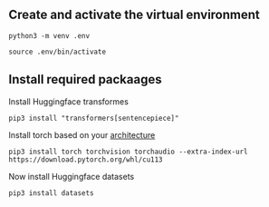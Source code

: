 ## Create and activate the virtual environment

```
python3 -m venv .env

source .env/bin/activate
```

## Install required packaages

Install Huggingface transformes
```
pip3 install "transformers[sentencepiece]"
```

Install torch based on your [architecture](https://pytorch.org/get-started/locally/)
```
pip3 install torch torchvision torchaudio --extra-index-url https://download.pytorch.org/whl/cu113
```

Now install Huggingface datasets
```
pip3 install datasets
```